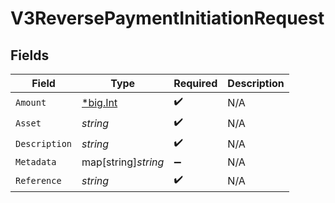 # V3ReversePaymentInitiationRequest


## Fields

| Field                                       | Type                                        | Required                                    | Description                                 |
| ------------------------------------------- | ------------------------------------------- | ------------------------------------------- | ------------------------------------------- |
| `Amount`                                    | [*big.Int](https://pkg.go.dev/math/big#Int) | :heavy_check_mark:                          | N/A                                         |
| `Asset`                                     | *string*                                    | :heavy_check_mark:                          | N/A                                         |
| `Description`                               | *string*                                    | :heavy_check_mark:                          | N/A                                         |
| `Metadata`                                  | map[string]*string*                         | :heavy_minus_sign:                          | N/A                                         |
| `Reference`                                 | *string*                                    | :heavy_check_mark:                          | N/A                                         |